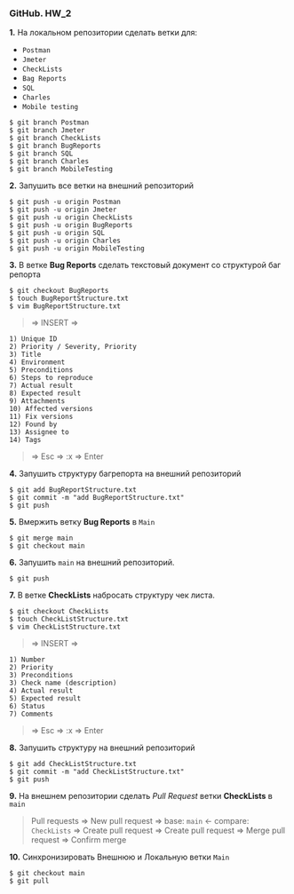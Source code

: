 ### GitHub. HW_2
**1.** На локальном репозитории сделать ветки для:
- `Postman`
- `Jmeter`
- `CheckLists`
- `Bag Reports`
- `SQL`
- `Charles`
- `Mobile testing`
```
$ git branch Postman
$ git branch Jmeter
$ git branch CheckLists
$ git branch BugReports
$ git branch SQL
$ git branch Charles
$ git branch MobileTesting
```
**2.** Запушить все ветки на внешний репозиторий
```
$ git push -u origin Postman
$ git push -u origin Jmeter
$ git push -u origin CheckLists
$ git push -u origin BugReports
$ git push -u origin SQL
$ git push -u origin Charles
$ git push -u origin MobileTesting
```
**3.** В ветке **Bug Reports** сделать текстовый документ со структурой баг репорта
```
$ git checkout BugReports
$ touch BugReportStructure.txt
$ vim BugReportStructure.txt
```
>=> INSERT =>
```
1) Unique ID
2) Priority / Severity, Priority
3) Title
4) Environment
5) Preconditions
6) Steps to reproduce
7) Actual result
8) Expected result
9) Attachments
10) Affected versions
11) Fix versions
12) Found by
13) Assignee to
14) Tags
```
> => Esc => :x => Enter

**4.** Запушить структуру багрепорта на внешний репозиторий
```
$ git add BugReportStructure.txt
$ git commit -m "add BugReportStructure.txt"
$ git push
```
**5.** Вмержить ветку **Bug Reports** в `Main`
```
$ git merge main
$ git checkout main
```
**6.** Запушить `main` на внешний репозиторий.
```
$ git push
```
**7.** В ветке **CheckLists** набросать структуру чек листа.
```
$ git checkout CheckLists
$ touch CheckListStructure.txt
$ vim CheckListStructure.txt
```
>=> INSERT =>
```
1) Number
2) Priority
3) Preconditions
3) Check name (description)
4) Actual result
5) Expected result
6) Status
7) Comments
```
> => Esc => :x => Enter

**8.** Запушить структуру на внешний репозиторий
```
$ git add CheckListStructure.txt
$ git commit -m "add CheckListStructure.txt"
$ git push
```
**9.** На внешнем репозитории сделать *Pull Request* ветки **CheckLists** в `main`
>Pull requests => New pull request => base: `main` <- compare: `CheckLists` => Create pull request => Create pull request => Merge pull request => Confirm merge

**10.** Синхронизировать Внешнюю и Локальную ветки `Main`
```
$ git checkout main
$ git pull
```
